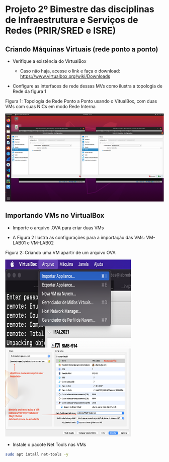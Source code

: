 # Projeto 2º Bimestre das disciplinas de Infraestrutura e Serviços de Redes (PRIR/SRED e ISRE)

## Criando Máquinas Virtuais (rede ponto a ponto)

* Verifique a existência do VirtualBox
  - Caso não haja, acesse o link e faça o download: https://www.virtualbox.org/wiki/Downloads


* Configure as interfaces de rede dessas MVs como ilustra a topologia de Rede da figura 1
<p> Figura 1: Topologia de Rede Ponto a Ponto usando o VitualBox, com duas VMs com suas NICs em modo Rede Interna</center></p>   
   <img src="../Imagens/Captura de tela de 2022-08-09 11-17-18.png" alt=""
	title="Figura 1: Topologia de Rede Ponto a Ponto" width="800" height="280" />

<br>

## Importando VMs no VirtualBox
  * Importe o arquivo .OVA para criar duas VMs
  
  * A Figura 2 Ilustra as configurações para a importação das VMs: VM-LAB01 e VM-LAB02

<p>Figura 2: Criando uma VM apartir de um arquivo OVA</p>   
   <img src="../Imagens/import-ova1.png" alt=""
	title="Figura 2a: Clique em Arquivo/Importar Apliance" width="400" height="280"/> 
   <img src="../Imagens/import-ova2.png" alt=""
	title="Figura 2b: configurações de importação"
  width="400" height= "280"/>

* Instale o pacote Net Tools nas VMs
```bash
sudo apt intall net-tools -y
```

  
